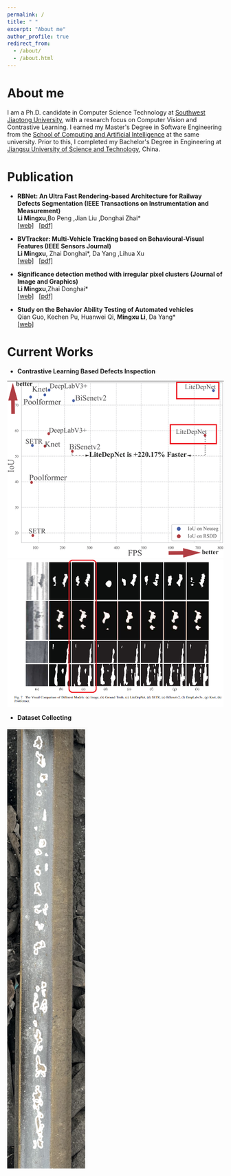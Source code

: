 ```yaml
---
permalink: /
title: " "
excerpt: "About me"
author_profile: true
redirect_from: 
  - /about/
  - /about.html
---
```


About me
========

I am a Ph.D. candidate in Computer Science Technology at [Southwest Jiaotong University](https://www.swjtu.edu.cn/), with a research focus on Computer Vision and Contrastive Learning. I earned my Master's Degree in Software Engineering from the [School of Computing and Artificial Intelligence](https://scai.swjtu.edu.cn/index.html) at the same university. Prior to this, I completed my Bachelor's Degree in Engineering at [Jiangsu University of Science and Technology](https://www.just.edu.cn/), China.

<!-- I obtained my Bachelor's degree in Internet of Things from [Jiangsu University of Science and Technology](https://www.just.edu.cn/) in China, and later received my Master's degree in Software Engineering from [The School Of Computing And Artificial Intelligence](https://scai.swjtu.edu.cn/index.html), [Southwest Jiaotong University](https://www.swjtu.edu.cn/) in 2022.06. Currently, I am pursuing my Ph.D. degree in Computer Science Technology from the same university.

My research interests lie in the fields of railway defects inspection and computer vision. -->


<!-- News 
========
- <b> -->





Publication  
========
-  <b>RBNet: An Ultra Fast Rendering-based Architecture for Railway Defects Segmentation (IEEE Transactions on Instrumentation and Measurement)</b><br />
   <b>Li Mingxu</b>,Bo Peng ,Jian Liu ,Donghai Zhai* <br/>
	  [[web]](https://ieeexplore.ieee.org/document/10106288)  &nbsp;  [[pdf]](/files/RBNet.pdf)

-  <b>BVTracker: Multi-Vehicle Tracking based on Behavioural-Visual Features (IEEE Sensors Journal)</b><br />
   <b>Li Mingxu</b>, Zhai Donghai*, Da Yang ,Lihua Xu <br/>
	  [[web]](https://ieeexplore.ieee.org/document/10102430)  &nbsp;  [[pdf]](/files/BVTracker.pdf)

-  <b>Significance detection method with irregular pixel clusters (Journal of Image and Graphics)</b><br />
   <b>Li Mingxu</b>,Zhai Donghai* <br />
	  [[web]](http://www.cjig.cn/jig/ch/reader/view_abstract.aspx?file_no=20200909&flag=1)  &nbsp;  [[pdf]](/files/paper.pdf)

-  <b>Study on the Behavior Ability Testing of Automated vehicles</b><br />
   Qian Guo, Kechen Pu, Huanwei Qi, <b>Mingxu Li</b>, Da Yang* <br/>
	  [[web]](https://trid.trb.org/view/1759600)



Current Works 
========

-  <b>Contrastive Learning Based Defects Inspection</b><br/>

![Segmentation](../images/lss_result.png)
![Vis Comp](../images/lss_vis_result.png)


-  <b>Dataset Collecting</b><br/>

![Segmentation](../images/dataset_collecting.png)

<!-- -  <b>Vehicle Count</b><br/>
 ![car_count](../images/car_count.JPG)
 
-  <b>Multi-lane Lines Detection</b><br/>
 ![Multi-lane_Lines_Detection](../images/Multi-lane_Lines_Detection.JPG) -->




  
    



